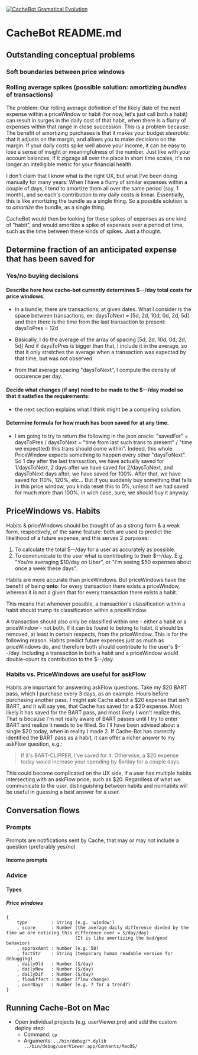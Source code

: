 [![CacheBot Gramatical Evolution](https://j.gifs.com/Q08xQl.gif)](https://www.youtube.com/watch?v=ehfmT40tens "CacheBot Gramatical Evolution")


# CacheBot README.md

## Outstanding conceptual problems
### Soft boundaries between price windows
### Rolling average spikes (possible solution: amortizing _bundles_ of transactions)
The problem: Our rolling average definition of the likely date of the next expense within a priceWindow or habit (for now, let's just call both a habit) can result in surges in the daily cost of that habit, when there is a flurry of expenses within that range in close succession. This is a problem because: The benefit of amortizing purchases is that it makes your budget _steerable_: that it adjusts on the margin, and allows you to make decisions on the margin. If your daily costs spike well above your income, it can be easy to lose a sense of insight or meaningfulness of the number. Just like with your account balances, if it zigzags all over the place in short time scales, it's no longer an intelligible metric for your financial health.

I don't claim that I know what is the right UX, but what I've been doing manually for many years: When I have a flurry of similar expenses within a couple of days, I tend to amortize them all over the same period (say, 1 month), and so each's contribution to my daily costs is linear. Essentially, this is like amortizing the bundle as a single thing. So a possible solution is to _amortize_ the bundle, as a single thing.

CacheBot would then be looking for these spikes of expenses as one kind of "habit", and would amortize a spike of expenses over a period of time, such as the time between these kinds of spikes. Just a thought.

## Determine fraction of an anticipated expense that has been saved for
### Yes/no buying decisions
#### Describe here how cache-bot currently determines $--/day total costs for price windows.
- in a bundle, there are transactions, at given dates. What I consider is the space between transactions,
ex: daysToNext = [5d, 2d, 10d, 0d, 2d, 5d]
and then there is the time from the last transaction to present: daysToPres = 12d

- Basically, I do the average of the array of spacing [5d, 2d, 10d, 0d, 2d, 5d]
And if daysToPres is bigger than that, I include it in the average,
so that it only stretches the average when a transaction was expected by that time, but was not observed.

- from that average spacing "daysToNext", I compute the density of occurence per day.

#### Decide what changes (if any) need to be made to the $--/day model so that it satisfies the requirements:
- the next section explains what I think might be a compeling solution.

#### Determine formula for how much has been saved for at any time.
- I am going to try to return the following in the json oracle:
"savedFor" = daysToPres / daysToNext = "time from last such trans to present" / "time we expect(ed) this trans should come within".
Indeed, this whole PriceWindow expects something to happen every other "daysToNext". So 1 day after the last transaction,
we have actually saved for 1/daysToNext, 2 days after we have saved for 2/daysToNext, and daysToNext days after, we have saved for 100%.
After that, we have saved for 110%, 120%, etc...
But if you suddenly buy something that falls in this price window, you kinda reset this to 0%,
unless if we had saved for much more than 100%, in wich case, sure, we should buy it anyway.

## PriceWindows vs. Habits
Habits & priceWindows should be thought of as a strong form & a weak form, respectively, of the same feature: both are used to predict the likelihood of a future expense, and this serves 2 purposes:

1. To calculate the total $--/day for a user as accurately as possible.
2. To communicate to the user what is contributing to their $--/day. E.g. "You're averaging $10/day on Uber", or "I'm seeing $50 expenses about once a week these days".

Habits are more accurate than priceWindows. But priceWindows have the benefit of being **onto**: for every transaction there exists a priceWindow, whereas it is not a given that for every transaction there exists a habit.

This means that whenever possible, a transaction's classification within a habit should trump its classification within a priceWindow.

A transaction should also only be classified within one - either a habit or a priceWindow - not both. If it can be found to belong to habit, it should be removed, at least in certain respects, from the priceWindow. This is for the following reason. Habits predict future expenses just as much as priceWindows do, and therefore both should contribute to the user's $--/day. Including a transaction in both a habit and a priceWindow would double-count its contribution to the $--/day.

### Habits vs. PriceWindows are useful for askFlow

Habits are important for answering askFlow questions. Take my $20 BART pass, which I purchase every 3 days, as an example. Hours before purchasing another pass, I might ask Cache about a $20 expense that isn't BART, and it will say yes, that Cache has saved for a $20 expense. Most likely it has saved for the BART pass, and most likely I won't realize this. That is because I'm not really aware of BART passes until I try to enter BART and realize it needs to be filled. So I'll have been advised about a single $20 today, when in reality I made 2. If Cache-Bot has correctly identified the BART pass as a habit, it can offer a richer answer to my askFlow question, e.g.:
>If it's BART-CLIPPER, I've saved for it. Otherwise, a $20 expense today would increase your spending by $x/day for a couple days.

This could become complicated on the UX side, if a user has multiple habits intersecting with an askFlow price, such as $20. Regardless of what we communicate to the user, distinguishing between habits and nonhabits will be useful in guessing a best answer for a user.

## Conversation flows
### Prompts
Prompts are notifications sent by Cache, that may or may not include a question (preferably yes/no)
#### Income prompts
### Advice
#### Types
##### Price windows
```
{
    type         : String (e.g. 'window')
    , score      : Number (the average daily difference divded by the time we are noticing this difference over = $/day/day)
                          (It is like amortizing the bad/good behavior)
    , approxAmnt : Number (e.g. 50)
    , factStr    : String (temporary human readable version for debugging)
    , dailyOld   : Number ($/day)
    , dailyNew   : Number ($/day)
    , dailyDif   : Number ($/day)
    , flowEffect : Number (flow change)
    , overDays   : Number (e.g. 7 for a trend7)
}
```
## Running Cache-Bot on Mac

- Open individual projects (e.g. userViewer.pro) and add the custom deploy step:
	- Command: `cp`
	- Arguments: `../bin/debug/*.dylib ../bin/debug/userViewer.app/Contents/MacOS/`
